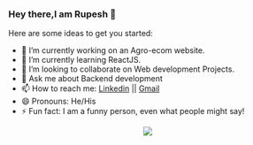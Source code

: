 ### Hey there,I am Rupesh 👋


Here are some ideas to get you started:

- 🔭 I’m currently working on an Agro-ecom website.
- 🌱 I’m currently learning ReactJS.
- 👯 I’m looking to collaborate on Web development Projects.
- 💬 Ask me about Backend development
- 📫 How to reach me: [Linkedin](https://www.linkedin.com/in/rupesh-chandra-mohanty/) || [Gmail](mailto:rupeshmohanty67@gmail.com)
- 😄 Pronouns: He/His
- ⚡ Fun fact: I am a funny person, even what people might say!

<center><img src="https://github-readme-stats.vercel.app/api?username=rupeshmohanty&&show_icons=true&title_color=ffffff&icon_color=bb2acf&text_color=daf7dc&bg_color=006a71"/></center>
